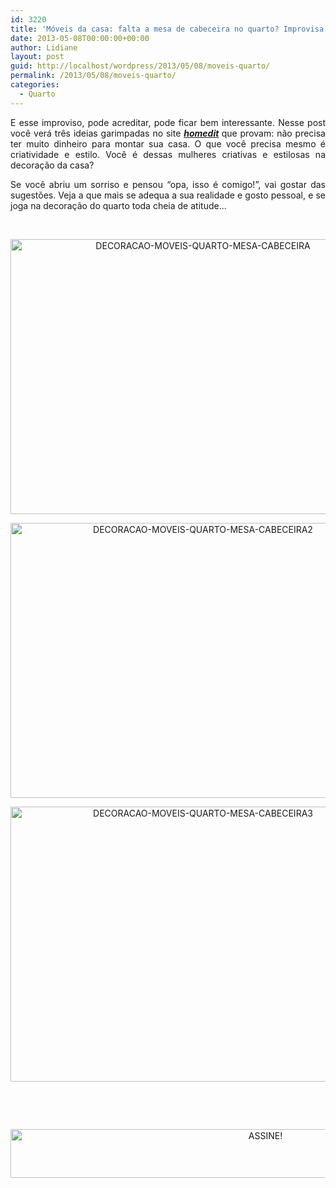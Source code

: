 ```yaml
---
id: 3220
title: 'Móveis da casa: falta a mesa de cabeceira no quarto? Improvisa!'
date: 2013-05-08T00:00:00+00:00
author: Lidiane
layout: post
guid: http://localhost/wordpress/2013/05/08/moveis-quarto/
permalink: /2013/05/08/moveis-quarto/
categories:
  - Quarto
---
```

<p style="text-align: justify;">
  E esse improviso, pode acreditar, pode ficar bem interessante. Nesse post você verá três ideias garimpadas no site <strong><em><a href="http://www.homedit.com/" target="_blank">homedit</a> </em></strong>que provam: não precisa ter muito dinheiro para montar sua casa. O que você precisa mesmo é criatividade e estilo. Você é dessas mulheres criativas e estilosas na decoração da casa?
</p>

<p style="text-align: justify;" align="justify">
  Se você abriu um sorriso e pensou “opa, isso é comigo!”, vai gostar das sugestões. Veja a que mais se adequa a sua realidade e gosto pessoal, e se joga na decoração do quarto toda cheia de atitude…
</p>

&nbsp;

<p align="center">
  <a href="http://www.trololodemulher.com.br/blog/wp-content/uploads/2013/04/DECORACAO-MOVEIS-QUARTO-MESA-CABECEIRA.jpg"><img class="alignnone size-full wp-image-9423" src="http://www.trololodemulher.com.br/blog/wp-content/uploads/2013/04/DECORACAO-MOVEIS-QUARTO-MESA-CABECEIRA.jpg" alt="DECORACAO-MOVEIS-QUARTO-MESA-CABECEIRA" width="600" height="440" /></a>
</p>

<p align="center">
  <a href="http://www.trololodemulher.com.br/blog/wp-content/uploads/2013/04/DECORACAO-MOVEIS-QUARTO-MESA-CABECEIRA2.jpg"><img class="alignnone size-full wp-image-9424" src="http://www.trololodemulher.com.br/blog/wp-content/uploads/2013/04/DECORACAO-MOVEIS-QUARTO-MESA-CABECEIRA2.jpg" alt="DECORACAO-MOVEIS-QUARTO-MESA-CABECEIRA2" width="600" height="440" /></a>
</p>

<p align="center">
  <a href="http://www.trololodemulher.com.br/blog/wp-content/uploads/2013/04/DECORACAO-MOVEIS-QUARTO-MESA-CABECEIRA3.jpg"><img class="alignnone size-full wp-image-9425" src="http://www.trololodemulher.com.br/blog/wp-content/uploads/2013/04/DECORACAO-MOVEIS-QUARTO-MESA-CABECEIRA3.jpg" alt="DECORACAO-MOVEIS-QUARTO-MESA-CABECEIRA3" width="600" height="440" /></a>
</p>

&nbsp;

&nbsp;

<p align="center">
  <a href="http://feedburner.google.com/fb/a/mailverify?uri=blogbichafemea&loc=pt_BR" target="_blank"><img class="alignnone size-full wp-image-10439" src="http://www.trololodemulher.com.br/blog/wp-content/uploads/2014/09/ASSINE.png" alt="ASSINE!" width="800" height="78" /></a>
</p>